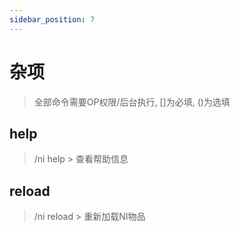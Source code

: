 ```yaml
---
sidebar_position: 7
---
```


# 杂项

> 全部命令需要OP权限/后台执行, []为必填, ()为选填

## help

> /ni help > 查看帮助信息

## reload

> /ni reload > 重新加载NI物品